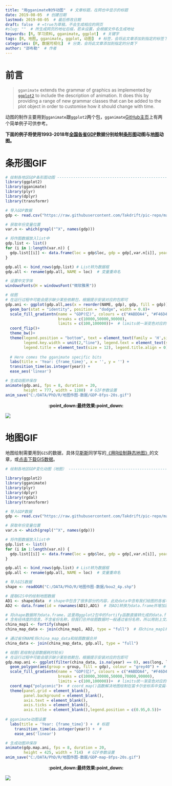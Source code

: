 ```yaml
---
title: "用gganimate制作动图"  # 文章标题，在网也中显示的标题
date: 2019-08-05  # 创建日期
lastmod: 2019-08-05  # 最后修改日期
draft: false  # =true为草稿，不会生成相应的网页
#slug: ""  # 所生成网页的地址后缀，若未设置，会根据文件名生成地址
keywords: [R, 学习资料, gganimate, ggplot]  # 关键字
tags: [R, 地图, gganimate, ggplot, 动图]  # 标签，会将此文章添加到指定的标签下
categories: [R, 数据可视化]  # 分类，会将此文章添加到指定的分类下
author: "邵布勒"  # 作者
---
```


# 前言

> `gganimate` extends the grammar of graphics as implemented by [`ggplot2`](https://github.com/tidyverse/ggplot2) to include the description of animation. It does this by providing a range of new grammar classes that can be added to the plot object in order to customise how it should change with time.

动图的制作主要用到`gganimate`跟`ggplot2`两个包，`gganimate`[GitHub主页](https://github.com/thomasp85/gganimate#an-example)上有两个简单例子可供参考。

**下面的例子将使用1993-2018年[全国各省GDP](http://data.stats.gov.cn/easyquery.htm?cn=E0103)数据分别绘制[条形图](#条形图gif)动图与[地图](#地图gif)动图。**

# 条形图GIF

```R
# 绘制各地区GDP条形图动图 ----------------------------------------------------
library(ggplot2)
library(gganimate)
library(plyr)
library(dplyr) 
library(transformr)

# 导入GDP数据
gdp <- read.csv("https://raw.githubusercontent.com/Takdrift/pic-repo/master/GDP.csv")

# 获取年份变量位置
var.n <- which(grepl("^X", names(gdp)))  

# 将作图数据放入list中
gdp.list <- list()
for (i in 1:length(var.n)) {
  gdp.list[[i]] <- data.frame(loc = gdp$loc, gdp = gdp[,var.n[i]], year = 2019-i)
}

gdp.all <- bind_rows(gdp.list) # List转为数据框
gdp.all <- rename(gdp.all, NAME = loc)  # 变量重命名

# 设置中文字体
windowsFonts(H = windowsFont("微软雅黑"))  

# 绘图
# 在运行过程中可能会提示缺少某些依赖包，根据提示安装对应的包即可
gdp.ani <- ggplot(gdp.all,aes(x = reorder(NAME, gdp), gdp, fill = gdp))+  # 使用reorder语句根据gdp对NAME进行排序
  geom_bar(stat = "identity", position = "dodge", width = 0.8)+
  scale_fill_gradientn(name = "GDP(亿)", colours = c("#ABDDA4", "#F46D43", "#D53E4F"),  # colours为渐变色
                       breaks = c(10000,50000,90000),
                       limits = c(100,100000))+  # limits统一渐变色对应的范围
  coord_flip()+
  theme_bw()+
  theme(legend.position = "bottom", text = element_text(family = 'H',size = 16),
        legend.key.width = unit(2,"line"), legend.text = element_text(size = 10),
        legend.title = element_text(size = 12), legend.title.align = 0)+  # 设置字体及大小
  
  # Here comes the gganimate specific bits
  labs(title = 'Year: {frame_time}', x = '', y = '') +
  transition_time(as.integer(year)) +
  ease_aes('linear')  

# 生成动图并保存
animate(gdp.ani, fps = 8, duration = 20, 
        height = 777, width = 1280)  # GIF参数设置
anim_save("C:/DATA/PhD/R/地图作图-数据/GDP-8fps-20s.gif")
```

<div align=center><b>:point_down:最终效果:point_down:</b></div>

![](https://raw.githubusercontent.com/Takdrift/pic-repo/master/GDP-8fps-20s.gif)

# 地图GIF

地图绘制需要用到`GIS`的数据，具体见[斯斯](/categories/斯淑婷/)同学写的[《用R绘制静态地图》](/post/si-shuting/用r绘制地图/)的文章，或[点击下载GIS数据](https://uploads.cosx.org/2009/07/chinaprovinceborderdata_tar_gz.zip)。

```R
# 绘制各地区GDP变化动图（地图） ----------------------------------------------------

library(ggplot2)
library(gganimate)
library(plyr)
library(dplyr)
library(rgdal) 
library(transformr)

# 导入GDP数据
gdp <- read.csv("https://raw.githubusercontent.com/Takdrift/pic-repo/master/GDP.csv")

# 获取年份变量位置
var.n <- which(grepl("^X", names(gdp)))  

# 将作图数据放入list中
gdp.list <- list()
for (i in 1:length(var.n)) {
  gdp.list[[i]] <- data.frame(loc = gdp$loc, gdp = gdp[,var.n[i]], year = 2019-i)
}

gdp.all <- bind_rows(gdp.list) # List转为数据框
gdp.all <- rename(gdp.all, NAME = loc)  # 变量重命名

# 导入GIS数据
shape <- readOGR("C:/DATA/PhD/R/地图作图-数据/bou2_4p.shp")  

# 提取GIS中的绘制地图数据
AD1 <- shape@data  # shape中包含了很多部分的内容，此处data中含有我们绘图的各省名称NAME
AD2 <- data.frame(id = rownames(AD1),AD1)  # 将AD1转换为data.frame并增加id

# 将shape数据转为data.frame，这里用ggplot2包中的fortify函数直接转化成的data.frame
# 含有经纬度的信息，不含省份名称，但我们合并绘图数据时一般通过省份名称，所以用到上文的AD2
china_map1 <- fortify(shape)  
china_map_data <- join(china_map1, AD2, type = "full")  # 将china_map1和AD2通过此前增加的id合并，得到含省份名称的经纬度数据

# 通过省份NAME将china_map_data和绘图数据合并
china_data <- join(china_map_data, gdp.all, type = "full")

# 绘图(若绘制全部数据耗时较长)
# 在运行过程中可能会提示缺少某些依赖包，根据提示安装对应的包即可
gdp.map.ani <- ggplot(filter(china_data, is.na(year) == 0), aes(long, lat)) +  
  geom_polygon(aes(group = group, fill = gdp), colour = "grey40") +  # 绘制地图的语句 
  scale_fill_gradientn(name = "GDP(亿)", colours = c("#ABDDA4", "#F46D43", "#D53E4F"),  # 设置渐变色
                       breaks = c(10000,30000,50000,70000,90000),
                       limits = c(100,100000))+  # limits统一渐变色对应的范围
  coord_map("polyconic")+  # coord_map()函数解决地图绘制在笛卡尔坐标系中变扁平的问题
  theme(panel.grid = element_blank(),         
        panel.background = element_blank(),         
        axis.text = element_blank(),         
        axis.ticks = element_blank(),         
        axis.title = element_blank(),legend.position = c(0.95,0.5))+
  
# gganimate动图设置
  labs(title = 'Year: {frame_time}') +  # 标题
    transition_time(as.integer(year)) +  # 
    ease_aes('linear')  

# 生成动图并保存
animate(gdp.map.ani, fps = 8, duration = 20, 
        height = 425, width = 714)  # GIF参数设置
anim_save("C:/DATA/PhD/R/地图作图-数据/GDP-map-8fps-20s.gif")
```



<div align=center><b>:point_down:最终效果:point_down:</b></div>

![](https://raw.githubusercontent.com/Takdrift/pic-repo/master/GDP-map-8fps-20s.gif)


